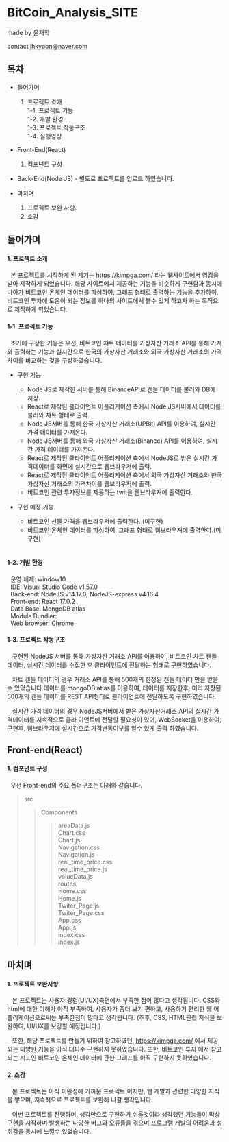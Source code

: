 # BitCoin_Analysis_SITE
<!-- ![mainPage](./images/mainPage.PNG) -->

made by 윤재학

contact jhkyoon@naver.com
## 목차
* 들어가며
  1. 프로젝트 소개  
    1-1. 프로젝트 기능   
    1-2. 개발 환경    
    1-3. 프로젝트 작동구조   
    1-4. 실행영상
    
* Front-End(React)
  1. 컴포넌트 구성
  
* Back-End(Node JS) - 별도로 프로젝트를 업로드 하였습니다.
  
* 마치며
  1. 프로젝트 보완 사항.
  2. 소감
  
## 들어가며
 #### 1. 프로젝트 소개
 
&nbsp;&nbsp;본 프로젝트를 시작하게 된 계기는 https://kimpga.com/ 라는 웹사이트에서 영감을 받아 제작하게 되었습니다.
해당 사이트에서 제공하는 기능을 비슷하게 구현함과 동시에 나아가 비트코인 온체인 데이터를 파싱하여, 그래프 형태로 출력하는
기능을 추가하여, 비트코인 투자에 도움이 되는 정보를 하나의 사이트에서 볼수 있게 하고자 하는 목적으로 제작하게 되었습니다.
     
   #### 1-1. 프로젝트 기능
   
&nbsp;&nbsp;초기에 구상한 기능은 우선, 비트코인 챠트 데이터를 가상자산 거래소 API를 통해 가져와 출력하는 기능과 실시간으로 한국의 가상자산 거래소와 외국 가상자산 거래소의 가격차이를 비교하는 것을 구상하였습니다.
    
  * 구현 기능
    * Node JS로 제작한 서버를 통해 BinanceAPI로 캔들 데이터를 불러와 DB에 저장.
    * React로 제작된 클라이언트 어플리케이션 측에서 Node JS서버에서 데이터를 불러와 챠트 형태로 출력.
    * Node JS서버를 통해 한국 가상자산 거래소(UPBit) API를 이용하여, 실시간 가격 데이터를 가져온다.
    * Node JS서버를 통해 외국 가상자산 거래소(Binance) API를 이용하여, 실시간 가격 데이터를 가져온다.
    * React로 제작된 클라이언트 어플리케이션 측에서 NodeJS로 받은 실시간 가격데이터를 화면에 실시간으로 웹브라우저에 출력.
    * React로 제작된 클라이언트 어플리케이션 측에서 외국 가상자산 거래소와 한국 가상자산 거래소의 가격차이를 웹브라우저에 출력.
    * 비트코인 관련 투자정보를 제공하는 twit을 웹브라우져에 출력한다.
    
  * 구현 예정 기능
    * 비트코인 선물 가격을 웹브라우저에 출력한다. (미구현)<br/>
    * 비트코인 온체인 데이터를 파싱하여, 그래프 형태로 웹브라우져에 출력한다.(미구현)<br/><br/>
    
   #### 1-2. 개발 환경
    
  &nbsp;&nbsp;운영 체제: window10<br/>
  &nbsp;&nbsp;IDE: Visual Studio Code v1.57.0<br/>
  &nbsp;&nbsp;Back-end: NodeJS v14.17.0, NodeJS-express v4.16.4<br/>
  &nbsp;&nbsp;Front-end: React 17.0.2<br/>
  &nbsp;&nbsp;Data Base: MongoDB atlas<br/>
  &nbsp;&nbsp;Module Bundler: <br/>
  &nbsp;&nbsp;Web browser: Chrome<br/>
    
   #### 1-3. 프로젝트 작동구조
    
   &nbsp;&nbsp; 구현된 NodeJS 서버를 통해 가상자산 거래소 API를 이용하여, 비트코인 차트 캔들 데이터, 실시간 데이터를 수집한 후 클라이언트에 전달하는 형태로 구현하였습니다. 
   
   &nbsp;&nbsp; 차트 캔들 데이터의 경우 거래소 API를 통해 500개의 한정된 캔들 데이터 만을 받을수 있었습니다.데이터를 mongoDB atlas를 이용하여, 데이터를 저장한후, 미리 저장된 500개의 캔들 데이터를 REST API형태로 클라이언트에 전달하도록 구현하였습니다. 
   
   &nbsp;&nbsp; 실시간 가격 데이터의 경우 NodeJS서버에서 받은 가상자산거래소 API의 실시간 가격데이터를 지속적으로 클라
   이언트에 전달할 필요성이 있어, WebSocket을 이용하여, 구현후, 웹브라우저에 실시간으로 가격변동여부를 알수 있게 출력
   하였습니다.
   
   <!-- #### 1-4. 실행영상  -->
<!-- **아래의 이미지를 클릭해주세요.** -->

<!-- [![Video Label](http://img.youtube.com/vi/JgWCIUzCKHQ/0.jpg)](https://youtu.be/JgWCIUzCKHQ?t=0s)  -->

## Front-end(React)
 #### 1. 컴포넌트 구성
 
 &nbsp;&nbsp;우선 Front-end의 주요 폴더구조는 아래와 같습니다.
 
 >src<br/>
 >>Components<br/>
 >>>areaData.js<br/>
 >>>Chart.css<br/>
 >>>Chart.js<br/>
 >>>Navigation.css<br/>
 >>>Navigation.js<br/>
 >>>real_time_price.css<br/>
 >>>real_time_price.js<br/>
 >>>volueData.js<br/>
 >>routes<br/>
 >>>Home.css<br/>
 >>>Home.js<br/>
 >>>Twiter_Page.js<br/>
 >>>Twiter_Page.css<br/>
 >>App.css<br/>
 >>App.js<br/>
 >>index.css<br/>
 >>index.js
 

 
 ## 마치며
 #### 1. 프로젝트 보완사항
 
 &nbsp;&nbsp; 본 프로젝트는 사용자 경험(UI/UX)측면에서 부족한 점이 많다고 생각됩니다. CSS와 html에 대한 이해가 아직
 부족하여, 사용자가 좀더 보기 편하고, 사용하기 편리한 웹 어플리케이션으로써는 부족한점이 많다고 생각됩니다.
 (추후, CSS, HTML관련 지식을 보완하여, UI/UX를 보강할 예정입니다.)
 
 
&nbsp;&nbsp; 또한, 해당 프로젝트를 만들기 위하여 참고하였던, https://kimpga.com/ 에서 제공되는 다양한 기능을 아직 대다수 구현하지 못하였습니다. 또한, 비트코인 투자 에서 참고 되는 지표인 비트코인 온체인 데이터에 관한 그래프를 아직 
구현하지 못하였습니다.

#### 2. 소감

&nbsp;&nbsp; 본 프로젝트는 아직 미완성에 가까운 프로젝트 이지만, 웹 개발과 관련한 다양한 지식을 쌓으며, 지속적으로 
프로젝트를 보완해 나갈 생각입니다. 

&nbsp;&nbsp; 이번 프로젝트를 진행하며, 생각만으로 구현하기 쉬울것이라 생각했던 기능들이 막상 구현을 시작하며 발생하는
다양한 버그와 오류들을 겪으며 프로그램 개발의 어려움과 성취감을 동시에 느낄수 있었습니다. 



 
 

 
 
 





    




